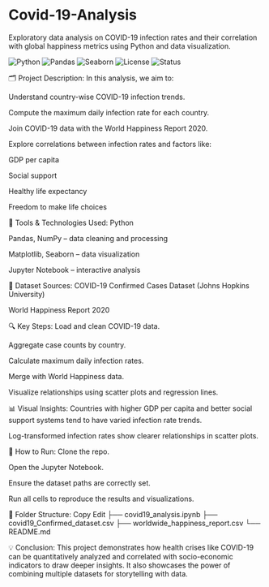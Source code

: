 # Covid-19-Analysis
Exploratory data analysis on COVID-19 infection rates and their correlation with global happiness metrics using Python and data visualization.

![Python](https://img.shields.io/badge/Python-3.8%2B-blue?logo=python)
![Pandas](https://img.shields.io/badge/Pandas-Data%20Analysis-lightgrey?logo=pandas)
![Seaborn](https://img.shields.io/badge/Seaborn-Visualization-blue?logo=seaborn)
![License](https://img.shields.io/badge/License-MIT-green.svg)
![Status](https://img.shields.io/badge/Status-Completed-brightgreen)


🗂️ Project Description:
In this analysis, we aim to:

Understand country-wise COVID-19 infection trends.

Compute the maximum daily infection rate for each country.

Join COVID-19 data with the World Happiness Report 2020.

Explore correlations between infection rates and factors like:

GDP per capita

Social support

Healthy life expectancy

Freedom to make life choices


🧰 Tools & Technologies Used:
Python

Pandas, NumPy – data cleaning and processing

Matplotlib, Seaborn – data visualization

Jupyter Notebook – interactive analysis


📁 Dataset Sources:
COVID-19 Confirmed Cases Dataset (Johns Hopkins University)

World Happiness Report 2020


🔍 Key Steps:
Load and clean COVID-19 data.

Aggregate case counts by country.

Calculate maximum daily infection rates.

Merge with World Happiness data.

Visualize relationships using scatter plots and regression lines.


📊 Visual Insights:
Countries with higher GDP per capita and better social support systems tend to have varied infection rate trends.

Log-transformed infection rates show clearer relationships in scatter plots.


🚀 How to Run:
Clone the repo.

Open the Jupyter Notebook.

Ensure the dataset paths are correctly set.

Run all cells to reproduce the results and visualizations.


📌 Folder Structure:
Copy
Edit
├── covid19_analysis.ipynb
├── covid19_Confirmed_dataset.csv
├── worldwide_happiness_report.csv
└── README.md


💡 Conclusion:
This project demonstrates how health crises like COVID-19 can be quantitatively analyzed and correlated with socio-economic indicators to draw deeper insights. It also showcases the power of combining multiple datasets for storytelling with data.

